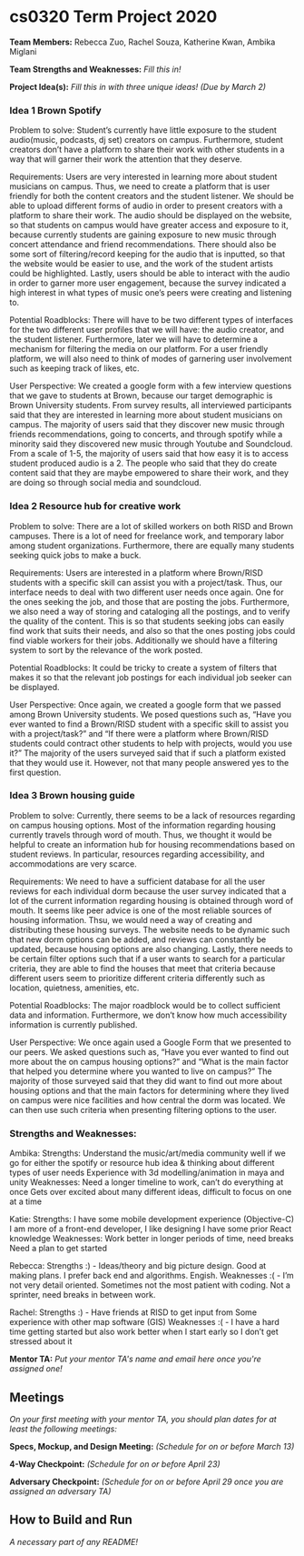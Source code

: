 # cs0320 Term Project 2020

**Team Members:** 
Rebecca Zuo, Rachel Souza, Katherine Kwan, Ambika Miglani

**Team Strengths and Weaknesses:** _Fill this in!_

**Project Idea(s):** _Fill this in with three unique ideas! (Due by March 2)_
### Idea 1 Brown Spotify 

Problem to solve: 
Student’s currently have little exposure to the student audio(music, podcasts, dj set) creators on campus. Furthermore, student creators don’t have a platform to share their work with other students in a way that will garner their work the attention that they deserve. 

Requirements: 
Users are very interested in learning more about student musicians on campus. Thus, we need to create a platform that is user friendly for both the content creators and the student listener. We should be able to upload different forms of audio in order to present creators with a platform to share their work. The audio should be displayed on the website, so that students on campus would have greater access and exposure to it, because currently students are gaining exposure to new music through concert attendance and friend recommendations. There should also be some sort of filtering/record keeping for the audio that is inputted, so that the website would be easier to use, and the work of the student artists could be highlighted. Lastly, users should be able to interact with the audio in order to garner more user engagement, because the survey indicated a high interest in what types of music one’s peers were creating and listening to. 

Potential Roadblocks: 
There will have to be two different types of interfaces for the two different user profiles that we will have: the audio creator, and the student listener. Furthermore, later we will have to determine a mechanism for filtering the media on our platform. For a user friendly platform, we will also need to think of modes of garnering user involvement such as keeping track of likes, etc. 

User Perspective: 
We created a google form with a few interview questions that we gave to students at Brown, because our target demographic is Brown University students. From survey results, all interviewed participants said that they are interested in learning more about student musicians on campus. The majority of users said that they discover new music through friends recommendations, going to concerts, and through spotify while a minority said they discovered new music through Youtube and Soundcloud. From a scale of 1-5, the majority of users said that how easy it is to access student produced audio is a 2. The people who said that they do create content said that they are maybe empowered to share their work, and they are doing so through social media and soundcloud. 

### Idea 2 Resource hub for creative work 
Problem to solve: 
There are a lot of skilled workers on both RISD and Brown campuses. There is a lot of need for freelance work, and temporary labor among student organizations. Furthermore, there are equally many students seeking quick jobs to make a buck. 

Requirements: 
Users are interested in a platform where Brown/RISD students with a specific skill can assist you with a project/task. Thus, our interface needs to deal with two different user needs once again. One for the ones seeking the job, and those that are posting the jobs. Furthermore, we also need a way of storing and cataloging all the postings, and to verify the quality of the content.  This is so that students seeking jobs can easily find work that suits their needs, and also so that the ones posting jobs could find viable workers for their jobs. Additionally we should have a filtering system to sort by the relevance of the work posted.

Potential Roadblocks: 
It could be tricky to create a system of filters that makes it so that the relevant job postings for each individual job seeker can be displayed. 

User Perspective: 
Once again, we created a google form that we passed among Brown University students. We posed questions such as, “Have you ever wanted to find a Brown/RISD student with a specific skill to assist you with a project/task?” and “If there were a platform where Brown/RISD students could contract other students to help with projects, would you use it?” The majority of the users surveyed said that if such a platform existed that they would use it. However, not that many people answered yes to the first question. 


### Idea 3 Brown housing guide 
Problem to solve: 
Currently, there seems to be a lack of resources regarding on campus housing options. Most of the information regarding housing currently travels through word of mouth. Thus, we thought it would be helpful to create an information hub for housing recommendations based on student reviews. In particular, resources regarding accessibility, and accommodations are very scarce.

Requirements: 
We need to have a sufficient database for all the user reviews for each individual dorm because the user survey indicated that a lot of the current information regarding housing is obtained through word of mouth. It seems like peer advice is one of the most reliable sources of housing information. Thsu,  we would need a way of creating and distributing these housing surveys. The website needs to be dynamic such that new dorm options can be added, and reviews can constantly be updated, because housing options are also changing. Lastly, there needs to be certain filter options such that if a user wants to search for a particular criteria, they are able to find the houses that meet that criteria because different users seem to prioritize different criteria differently such as location, quietness, amenities, etc. 

Potential Roadblocks: 
The major roadblock would be to collect sufficient data and information. Furthermore, we don’t know how much accessibility information is currently published. 

User Perspective: 
We once again used a Google Form that we presented to our peers. We asked questions such as, “Have you ever wanted to find out more about the on campus housing options?” and “What is the main factor that helped you determine where you wanted to live on campus?” The majority of those surveyed said that they did want to find out more about housing options and that the main factors for determining where they lived on campus were nice facilities and how central the dorm was located. We can then use such criteria when presenting filtering options to the user.  

### Strengths and Weaknesses: 
Ambika: 
Strengths: 
Understand the music/art/media community well if we go for either the spotify or resource hub idea & thinking about different types of user needs 
Experience with 3d modelling/animation in maya and unity 
Weaknesses: 
Need a longer timeline to work, can’t do everything at once 
Gets over excited about many different ideas, difficult to focus on one at a time 

Katie: 
Strengths: 
I have some mobile development experience (Objective-C)
I am more of a front-end developer, I like designing 
I have some prior React knowledge
Weaknesses:
Work better in longer periods of time, need breaks 
Need a plan to get started

Rebecca:
Strengths :) -
Ideas/theory and big picture design. 
Good at making plans. 
I prefer back end and algorithms. 
Engish. 
Weaknesses :( - 
I’m not very detail oriented. 
Sometimes not the most patient with coding. 
Not a sprinter, need breaks in between work.  

Rachel: 
Strengths :) -
Have friends at RISD to get input from 
Some experience with other map software (GIS)
Weaknesses :( -
I have a hard time getting started but also work better when I start early so I don’t get stressed about it  
 

**Mentor TA:** _Put your mentor TA's name and email here once you're assigned one!_

## Meetings
_On your first meeting with your mentor TA, you should plan dates for at least the following meetings:_

**Specs, Mockup, and Design Meeting:** _(Schedule for on or before March 13)_

**4-Way Checkpoint:** _(Schedule for on or before April 23)_

**Adversary Checkpoint:** _(Schedule for on or before April 29 once you are assigned an adversary TA)_

## How to Build and Run
_A necessary part of any README!_

